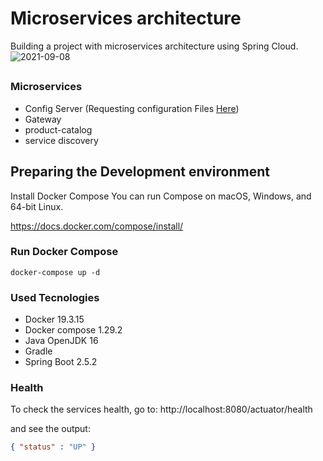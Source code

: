 
#  Microservices architecture
Building a project with microservices architecture using Spring Cloud.
![2021-09-08](https://user-images.githubusercontent.com/15113099/132511714-0bcf1a19-bb66-4fc0-a72d-e41081302adf.png)

##
### Microservices
* Config Server (Requesting configuration Files [Here](https://github.com/jrogeriosilva/micro-services-config))
* Gateway
* product-catalog
* service discovery

## Preparing the Development environment

Install Docker Compose
You can run Compose on macOS, Windows, and 64-bit Linux.

https://docs.docker.com/compose/install/

### Run Docker Compose

```console
docker-compose up -d
```

### Used Tecnologies
* Docker 19.3.15
* Docker compose 1.29.2
* Java OpenJDK 16
* Gradle
* Spring Boot 2.5.2


### Health
To check the services health, go to:
http://localhost:8080/actuator/health

and see the output:
```json
{ "status" : "UP" }
```
